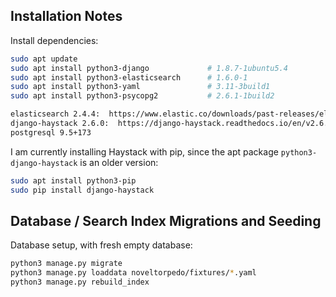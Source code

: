 ## Installation Notes

Install dependencies:
```bash
sudo apt update
sudo apt install python3-django             # 1.8.7-1ubuntu5.4
sudo apt install python3-elasticsearch      # 1.6.0-1
sudo apt install python3-yaml               # 3.11-3build1
sudo apt install python3-psycopg2           # 2.6.1-1build2

elasticsearch 2.4.4:  https://www.elastic.co/downloads/past-releases/elasticsearch-2-4-4
django-haystack 2.6.0:  https://django-haystack.readthedocs.io/en/v2.6.0/index.html
postgresql 9.5+173
```

I am currently installing Haystack with pip, since the apt package `python3-django-haystack` is an older version:
```bash
sudo apt install python3-pip
sudo pip install django-haystack 
```

## Database / Search Index Migrations and Seeding

Database setup, with fresh empty database:
```bash
python3 manage.py migrate
python3 manage.py loaddata noveltorpedo/fixtures/*.yaml
python3 manage.py rebuild_index
```
